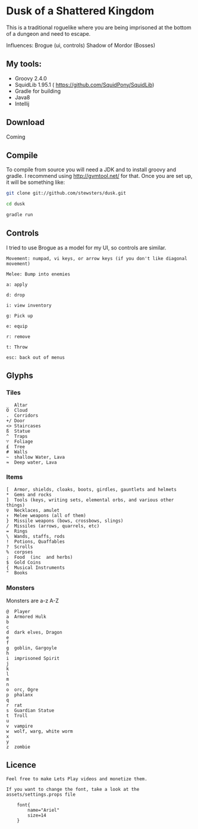 # Dusk of a Shattered Kingdom #

This is a traditional roguelike where you are being imprisoned at the bottom of a dungeon and need to escape.



Influences:
Brogue (ui, controls)
Shadow of Mordor (Bosses)




## My tools: ##

+ Groovy 2.4.0
+ SquidLib 1.95.1 ( https://github.com/SquidPony/SquidLib)
+ Gradle for building
+ Java8
+ Intellij


## Download ##
Coming


## Compile ##
To compile from source you will need a JDK and to install groovy and gradle.  I recommend using http://gvmtool.net/ for that.
Once you are set up, it will be something like:

```bash
git clone git://github.com/stewsters/dusk.git

cd dusk

gradle run
```


## Controls ##
I tried to use Brogue as a model for my UI, so controls are similar.

```
Movement: numpad, vi keys, or arrow keys (if you don't like diagonal movement)

Melee: Bump into enemies

a: apply

d: drop

i: view inventory

g: Pick up

e: equip

r: remove

t: Throw

esc: back out of menus

```




## Glyphs ##



### Tiles ###

    _  Altar
    O  Cloud
    .  Corridors
    +/ Door
    <> Staircases
    ß  Statue
    ^  Traps
    ♈  Foliage
    £  Tree
    #  Walls
    ~  shallow Water, Lava
    ≈  Deep water, Lava

### Items ###

    [  Armor, shields, cloaks, boots, girdles, gauntlets and helmets
    *  Gems and rocks
    ]  Tools (keys, writing sets, elemental orbs, and various other things)
    ♀  Necklaces, amulet
    ↑  Melee weapons (all of them)
    }  Missile weapons (bows, crossbows, slings)
    /  Missiles (arrows, quarrels, etc)
    =  Rings
    \  Wands, staffs, rods
    !  Potions, Quaffables
    ?  Scrolls
    %  corpses
    ;  Food  (inc  and herbs)
    $  Gold Coins
    {  Musical Instruments
    "  Books

### Monsters ###
Monsters are a-z A-Z

    @  Player
    a  Armored Hulk
    b
    c
    d  dark elves, Dragon
    e
    f
    g  goblin, Gargoyle
    h
    i  imprisoned Spirit
    j
    k
    l
    m
    n
    o  orc, Ogre
    p  phalanx
    q
    r  rat
    s  Guardian Statue
    t  Troll
    u
    v  vampire
    w  wolf, warg, white worm
    x
    y
    z  zombie

## Licence ##
    Feel free to make Lets Play videos and monetize them.

    If you want to change the font, take a look at the assets/settings.props file

```
    font{
        name="Ariel"
        size=14
    }
```